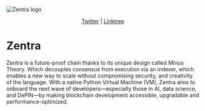 
![Zentra logo](https://github.com/user-attachments/assets/7a9f2da7-8f1c-4d1e-a215-a4012c78b69a)

<p align="center">
  <a href="https://x.com/ZentraPoW">Twitter</a> | 
  <a href="https://linktr.ee/zentradev">Linktree</a>
</p>

# Zentra 

Zentra is a future-proof chain thanks to its unique design called Minus Theory. Which decouples consensus from execution via an indexer, which enables a new way to scale without compromising security, and creativity of the language. With a native Python Virtual Machine (VM), Zentra aims to onboard the next wave of developers—especially those in AI, data science, and DePIN—by making blockchain development accessible, upgradable and performance-optimized.
